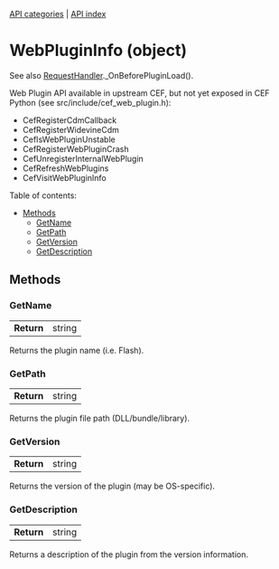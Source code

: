 [API categories](API-categories.md) | [API index](API-index.md)


# WebPluginInfo (object)

See also [RequestHandler](RequestHandler.md)._OnBeforePluginLoad().

Web Plugin API available in upstream CEF, but not yet exposed in CEF Python
(see src/include/cef_web_plugin.h):

* CefRegisterCdmCallback
* CefRegisterWidevineCdm
* CefIsWebPluginUnstable
* CefRegisterWebPluginCrash
* CefUnregisterInternalWebPlugin
* CefRefreshWebPlugins
* CefVisitWebPluginInfo


Table of contents:
* [Methods](#methods)
  * [GetName](#getname)
  * [GetPath](#getpath)
  * [GetVersion](#getversion)
  * [GetDescription](#getdescription)

## Methods


### GetName

| | |
| --- | --- |
| __Return__ | string |

Returns the plugin name (i.e. Flash).


### GetPath

| | |
| --- | --- |
| __Return__ | string |

Returns the plugin file path (DLL/bundle/library).


### GetVersion

| | |
| --- | --- |
| __Return__ | string |

Returns the version of the plugin (may be OS-specific).


### GetDescription

| | |
| --- | --- |
| __Return__ | string |

Returns a description of the plugin from the version information.
